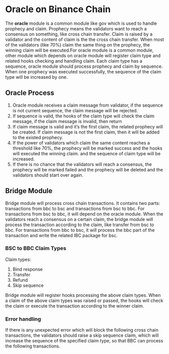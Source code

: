 # Oracle on Binance Chain

The **oracle** module is a common module like gov which is used to handle prophecy and claim. Prophecy means the validators want to reach a consensus on something, like cross chain transfer. Claim is raised by a validator and the content of claim is the the cross chain transfer. When most of the validators (like 70%) claim the same thing on the prophecy, the winning claim will be executed.For oracle module is a common module, other module which depends on oracle module will register claim type and related hooks checking and handling claim. Each claim type has a sequence, oracle module should process prophecy and claim by sequence. When one prophecy was executed successfully, the sequence of the claim type will be increased by one.

## Oracle Process
1. Oracle module receives a claim message from validator, if the sequence is not current sequence, the claim message will be rejected.
2. If sequence is valid, the hooks of the claim type will check the claim message, if the claim message is invalid, then return
3. If claim message is valid and it’s the first claim, the related prophecy will be created. If claim message is not the first claim, then it will be added to the existed prophecy.
4. If the power of validators which claim the same content reaches a threshold like 70%, the prophecy will be marked success and the hooks will executed the winning claim. and the sequence of claim type will be increased.
5. If there is no chance that the validators will reach a consensus, the prophecy will be marked failed and the prophecy will be deleted and the validators should start over again.

## Bridge Module
Bridge module will process cross chain transactions. It contains two parts: transactions from bbc to bsc and transactions from bsc to bbc.
For transactions from bsc to bbc, it will depend on the oracle module. When the validators reach a consensus on a certain claim, the bridge module will process the transaction according to the claim, like transfer from bsc to bbc.
For transactions from bbc to bsc, it will process the bbc part of the transaction and write the related IBC package for bsc.

### BSC to BBC Claim Types
Claim types:
1. Bind response
2. Transfer
3. Refund
4. Skip sequence

Bridge module will register hooks processing the above claim types. When a claim of the above claim types was raised or passed, the hooks will check the claim or execute the transaction according to the winner claim.

### Error handling

If there is any unexpected error which will block the following cross chain transactions, the validators should raise a skip sequence claim, which will increase the sequence of the specified claim type, so that BBC can process the following transactions.

